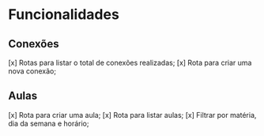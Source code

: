 # Funcionalidades

## Conexões
  [x] Rotas para listar o total de conexões realizadas;
  [x] Rota para criar uma nova conexão;
  
## Aulas 

  [x] Rota para criar uma aula;
  [x] Rota para listar aulas;
    [x] Filtrar por matéria, dia da semana e horário;